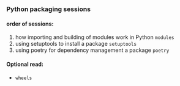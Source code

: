 ### Python packaging sessions

#### order of sessions:
1. how importing and building of modules work in Python `modules`
2. using setuptools to install a package `setuptools`
3. using poetry for dependency management a package `poetry`

#### Optional read:
- `wheels`